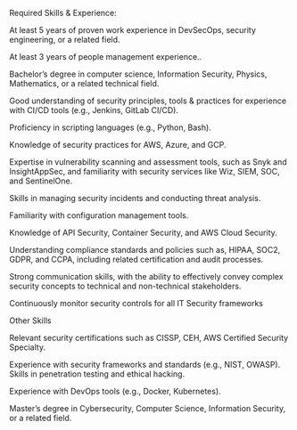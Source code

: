 Required Skills & Experience:

 

At least 5 years of proven work experience in DevSecOps, security engineering, or a related field.

At least 3 years of people management experience..

Bachelor’s degree in computer science, Information Security, Physics, Mathematics, or a related technical field.

Good understanding of security principles, tools & practices for experience with CI/CD tools (e.g., Jenkins, GitLab CI/CD).

Proficiency in scripting languages (e.g., Python, Bash).

Knowledge of security practices for AWS, Azure, and GCP.

Expertise in vulnerability scanning and assessment tools, such as Snyk and InsightAppSec, and familiarity with security services like Wiz, SIEM, SOC, and SentinelOne.

Skills in managing security incidents and conducting threat analysis.

Familiarity with configuration management tools.

Knowledge of API Security, Container Security, and AWS Cloud Security.

Understanding compliance standards and policies such as, HIPAA, SOC2, GDPR, and CCPA, including related certification and audit processes.

Strong communication skills, with the ability to effectively convey complex security concepts to technical and non-technical stakeholders.

Continuously monitor security controls for all IT Security frameworks
 

Other Skills

 

Relevant security certifications such as CISSP, CEH, AWS Certified Security Specialty.

Experience with security frameworks and standards (e.g., NIST, OWASP).
Skills in penetration testing and ethical hacking.

Experience with DevOps tools (e.g., Docker, Kubernetes).

Master’s degree in Cybersecurity, Computer Science, Information Security, or a related field.
 